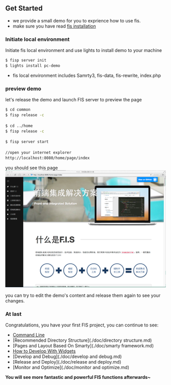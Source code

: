 ## Get Started

* we provide a small demo for you to exprience how to use fis.
* make sure you have read [fis installation](./installation.md)

### Initiate local environment

Initiate fis local environment and use lights to install demo to your machine

```bash
$ fisp server init
$ lights install pc-demo
```

*  fis local environment includes Samrty3, fis-data, fis-rewrite, index.php

### preview demo

let's release the demo and launch FIS server to preview the page

```bash
$ cd common
$ fisp release -c

$ cd ../home
$ fisp release -c

$ fisp server start

//open your internet explorer
http://localhost:8080/home/page/index
```

you should see this page
![](./images/fis-demo.png)

you can try to edit the demo's content and release them again to see your changes.

### At last

Congratulations, you have your first FIS project, you can continue to see:

- [Command Line](./doc/command-line.md)
- [Recommended Directory Structure](./doc/directory structure.md)
- [Pages and Layout Based On Smarty](./doc/smarty framework.md)
- [How to Develop With Widgets](./doc/widget.md)
- [Develop and Debug](./doc/develop and debug.md)
- [Release and Deploy](./doc/release and deploy.md)
- [Monitor and Optimize](./doc/monitor and optimize.md)

**You will see more fantastic and powerful FIS functions afterwards~**
